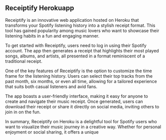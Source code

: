 ## Receiptify Herokuapp



Receiptify is an innovative web application hosted on Heroku that transforms your Spotify listening history into a stylish receipt format. This tool has gained popularity among music lovers who want to showcase their listening habits in a fun and engaging manner.

To get started with Receiptify, users need to log in using their Spotify account. The app then generates a receipt that highlights their most played songs, albums, and artists, all presented in a format reminiscent of a traditional receipt.

One of the key features of Receiptify is the option to customize the time frame for the listening history. Users can select their top tracks from the past month, six months, or even all time, allowing for a tailored experience that suits both casual listeners and avid fans.

The app boasts a user-friendly interface, making it easy for anyone to create and navigate their music receipt. Once generated, users can download their receipt or share it directly on social media, inviting others to join in on the fun.

In summary, Receiptify on Heroku is a delightful tool for Spotify users who want to visualize their music journey in a creative way. Whether for personal enjoyment or social sharing, it offers a unique
